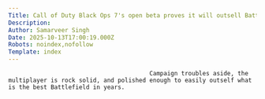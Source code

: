 ```yaml
---
Title: Call of Duty Black Ops 7's open beta proves it will outsell Battlefield 6
Description: 
Author: Samarveer Singh
Date: 2025-10-13T17:00:19.000Z
Robots: noindex,nofollow
Template: index
---
```


                                            Campaign troubles aside, the multiplayer is rock solid, and polished enough to easily outself what is the best Battlefield in years.
                                        